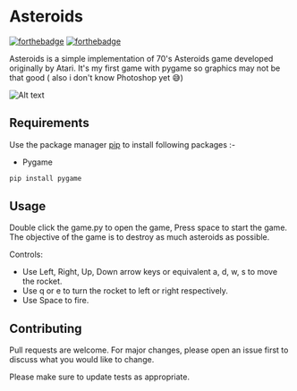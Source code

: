 # Asteroids

[![forthebadge](https://forthebadge.com/images/badges/built-with-swag.svg)](https://forthebadge.com)
[![forthebadge](https://forthebadge.com/images/badges/made-with-python.svg)](https://forthebadge.com)

Asteroids is a simple implementation of 70's Asteroids game developed originally by Atari. It's 
my first game with pygame so graphics may not be that good ( also i don't know Photoshop yet 😅)

![Alt text](app.gif?raw=true "Asteroids")

## Requirements

Use the package manager [pip](https://pip.pypa.io/en/stable/) to install following packages :-
* Pygame

```bash
pip install pygame
```

## Usage

Double click the game.py to open the game, Press space to start the game. The objective of the game is to destroy as much asteroids as possible.

Controls:
* Use Left, Right, Up, Down arrow keys or equivalent a, d, w, s to move the rocket.
* Use q or e to turn the rocket to left or right respectively.
* Use Space to fire.

## Contributing

Pull requests are welcome. For major changes, please open an issue first to discuss what you would like to change.

Please make sure to update tests as appropriate.